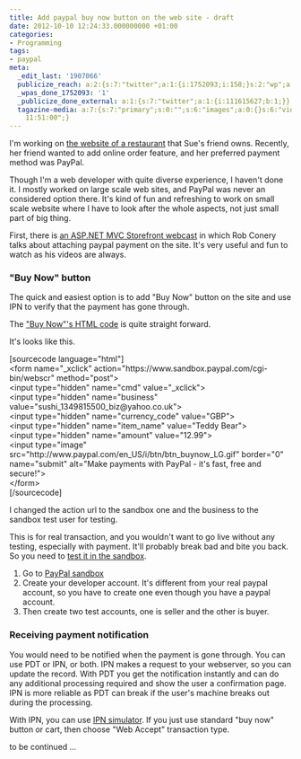 ```yaml
---
title: Add paypal buy now button on the web site - draft
date: 2012-10-10 12:24:33.000000000 +01:00
categories:
- Programming
tags:
- paypal
meta:
  _edit_last: '1907066'
  publicize_reach: a:2:{s:7:"twitter";a:1:{i:1752093;i:158;}s:2:"wp";a:1:{i:0;i:6;}}
  _wpas_done_1752093: '1'
  _publicize_done_external: a:1:{s:7:"twitter";a:1:{i:111615627;b:1;}}
  tagazine-media: a:7:{s:7:"primary";s:0:"";s:6:"images";a:0:{}s:6:"videos";a:0:{}s:11:"image_count";i:0;s:6:"author";s:7:"1907066";s:7:"blog_id";s:7:"1833431";s:9:"mod_stamp";s:19:"2012-10-13
    11:51:00";}
---
```

<p>I'm working on <a href="http://www.sushiwa.co.uk/">the website of a restaurant</a> that Sue's friend owns. Recently, her friend wanted to add online order feature, and her preferred payment method was PayPal. </p>
<p>Though I'm a web developer with quite diverse experience, I haven't done it. I mostly worked on large scale web sites, and PayPal was never an considered option there. It's kind of fun and refreshing to work on small scale website where I have to look after the whole aspects, not just small part of big thing. </p>
<p>First, there is <a href="http://www.asp.net/mvc/videos/mvc-1/aspnet-mvc-storefront/aspnet-mvc-storefront-part-22-restructuring-rerouting-and-paypal">an ASP.NET MVC Storefront webcast</a> in which Rob Conery talks about attaching paypal payment on the site. It's very useful and fun to watch as his videos are always.</p>
<h3>"Buy Now" button</h3>
<p>The quick and easiest option is to add "Buy Now" button on the site and use IPN to verify that the payment has gone through. </p>
<p>The <a href="https://www.paypal.com/cgi-bin/webscr?cmd=_pdn_xclick_techview_outside">"Buy Now"'s HTML code</a> is quite straight forward. </p>
<p>It's looks like this.</p>
<p>[sourcecode language="html"]<br />
&lt;form name=&quot;_xclick&quot; action=&quot;https://www.sandbox.paypal.com/cgi-bin/webscr&quot; method=&quot;post&quot;&gt;<br />
    &lt;input type=&quot;hidden&quot; name=&quot;cmd&quot; value=&quot;_xclick&quot;&gt;<br />
    &lt;input type=&quot;hidden&quot; name=&quot;business&quot; value=&quot;sushi_1349815500_biz@yahoo.co.uk&quot;&gt;<br />
    &lt;input type=&quot;hidden&quot; name=&quot;currency_code&quot; value=&quot;GBP&quot;&gt;<br />
    &lt;input type=&quot;hidden&quot; name=&quot;item_name&quot; value=&quot;Teddy Bear&quot;&gt;<br />
    &lt;input type=&quot;hidden&quot; name=&quot;amount&quot; value=&quot;12.99&quot;&gt;<br />
    &lt;input type=&quot;image&quot; src=&quot;http://www.paypal.com/en_US/i/btn/btn_buynow_LG.gif&quot; border=&quot;0&quot; name=&quot;submit&quot; alt=&quot;Make payments with PayPal - it's fast, free and secure!&quot;&gt;<br />
&lt;/form&gt;<br />
[/sourcecode]</p>
<p>I changed the action url to the sandbox one and the business to the sandbox test user for testing.</p>
<p>This is for real transaction, and you wouldn't want to go live without any testing, especially with payment. It'll probably break bad and bite you back. So you need to <a href="https://www.x.com/developers/paypal/documentation-tools/how-to-guides/how-test-paypal-payments-standard-buttons">test it in the sandbox</a>.</p>
<ol>
<li>Go to <a href="https://developer.paypal.com/">PayPal sandbox</a></li>
<li>Create your developer account. It's different from your real paypal account, so you have to create one even though you have a paypal account.</li>
<li>Then create two test accounts, one is seller and the other is buyer.</li>
</ol>
<h3>Receiving payment notification</h3>
<p>You would need to be notified when the payment is gone through. You can use PDT or IPN, or both. IPN makes a request to your webserver, so you can update the record. With PDT you get the notification instantly and can do any additional processing required and show the user a confirmation page. IPN is more reliable as PDT can break if the user's machine breaks out during the processing.  </p>
<p>With IPN, you can use <a href="https://developer.paypal.com/us/cgi-bin/devscr">IPN simulator</a>. If you just use standard "buy now" button or cart, then choose "Web Accept" transaction type.</p>
<p>to be continued ...</p>
